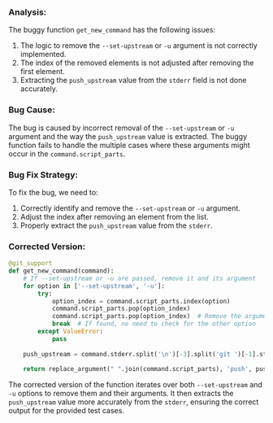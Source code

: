 ### Analysis:
The buggy function `get_new_command` has the following issues:
1. The logic to remove the `--set-upstream` or `-u` argument is not correctly implemented.
2. The index of the removed elements is not adjusted after removing the first element.
3. Extracting the `push_upstream` value from the `stderr` field is not done accurately.

### Bug Cause:
The bug is caused by incorrect removal of the `--set-upstream` or `-u` argument and the way the `push_upstream` value is extracted. The buggy function fails to handle the multiple cases where these arguments might occur in the `command.script_parts`.

### Bug Fix Strategy:
To fix the bug, we need to:
1. Correctly identify and remove the `--set-upstream` or `-u` argument.
2. Adjust the index after removing an element from the list.
3. Properly extract the `push_upstream` value from the `stderr`.

### Corrected Version:
```python
@git_support
def get_new_command(command):
    # If --set-upstream or -u are passed, remove it and its argument
    for option in ['--set-upstream', '-u']:
        try:
            option_index = command.script_parts.index(option)
            command.script_parts.pop(option_index)
            command.script_parts.pop(option_index)  # Remove the argument as well
            break  # If found, no need to check for the other option
        except ValueError:
            pass
    
    push_upstream = command.stderr.split('\n')[-3].split('git ')[-1].strip()
    
    return replace_argument(" ".join(command.script_parts), 'push', push_upstream)
```

The corrected version of the function iterates over both `--set-upstream` and `-u` options to remove them and their arguments. It then extracts the `push_upstream` value more accurately from the `stderr`, ensuring the correct output for the provided test cases.